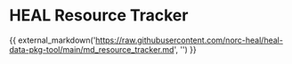 # HEAL Resource Tracker

{{ external_markdown('https://raw.githubusercontent.com/norc-heal/heal-data-pkg-tool/main/md_resource_tracker.md', '') }}
